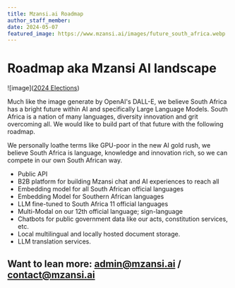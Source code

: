 ```yaml
---
title: Mzansi.ai Roadmap
author_staff_member:
date: 2024-05-07
featured_image: https://www.mzansi.ai/images/future_south_africa.webp
---
```

# Roadmap aka Mzansi AI landscape

![image]([2024 Elections](https://www.mzansi.ai/images/future_south_africa.webp))

Much like the image generate by OpenAI's DALL-E, we believe South Africa has a bright future within AI and specifically Large Language Models.
South Africa  is a nation of many languages, diversity innovation and grit overcoming all. We would like to build part of that future with the following roadmap.

We personally loathe terms like GPU-poor in the new AI gold rush, we believe South Africa is language, knowledge and innovation rich, so we can compete in our own South African way.

* Public API
* B2B platform for building Mzansi chat and AI experiences to reach all
* Embedding model for all South African official languages
* Embedding Model for Southern African languages
* LLM fine-tuned to South Africa 11 official languages
* Multi-Modal on our 12th official language; sign-language
* Chatbots for public government data like our acts, constitution services, etc.
* Local multilingual and locally hosted document storage.
* LLM translation services.

Want to lean more: admin@mzansi.ai / contact@mzansi.ai
---
